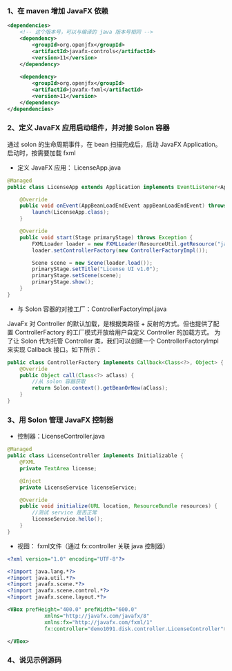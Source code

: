 ### 1、在 maven 增加 JavaFX 依赖

```xml
<dependencies>
    <!-- 这个版本号，可以与编译的 java 版本号相同 -->
    <dependency>
        <groupId>org.openjfx</groupId>
        <artifactId>javafx-controls</artifactId>
        <version>11</version>
    </dependency>
    
    <dependency>
        <groupId>org.openjfx</groupId>
        <artifactId>javafx-fxml</artifactId>
        <version>11</version>
    </dependency>
</dependencies>
```
 
### 2、定义 JavaFX 应用启动组件，并对接 Solon 容器

通过 solon 的生命周期事件，在 bean 扫描完成后，启动 JavaFX Application。启动时，按需要加载 fxml

* 定义 JavaFX 应用： LicenseApp.java

```java
@Managed
public class LicenseApp extends Application implements EventListener<AppBeanLoadEndEvent> {

    @Override
    public void onEvent(AppBeanLoadEndEvent appBeanLoadEndEvent) throws Throwable {
        launch(LicenseApp.class);
    }

    @Override
    public void start(Stage primaryStage) throws Exception {
        FXMLLoader loader = new FXMLLoader(ResourceUtil.getResource("javafx/license.fxml"));
        loader.setControllerFactory(new ControllerFactoryImpl());

        Scene scene = new Scene(loader.load());
        primaryStage.setTitle("License UI v1.0");
        primaryStage.setScene(scene);
        primaryStage.show();
    }
}
```

* 与 Solon 容器的对接工厂：ControllerFactoryImpl.java

JavaFx 对 Controller 的默认加载，是根据类路径 + 反射的方式。但也提供了配置 ControllerFactory 的工厂模式开放给用户自定义 Controller 的加载方式。 为了让 Solon 代为托管 Controller 类，我们可以创建一个 ControllerFactoryImpl 来实现 Callback 接口。如下所示：

```java
public class ControllerFactory implements Callback<Class<?>, Object> {
    @Override
    public Object call(Class<?> aClass) {
        //从 solon 容器获取
        return Solon.context().getBeanOrNew(aClass);
    }
}
```

### 3、用 Solon 管理 JavaFX 控制器

* 控制器：LicenseController.java

```java
@Managed
public class LicenseController implements Initializable {
    @FXML
    private TextArea license;

    @Inject
    private LicenseService licenseService;

    @Override
    public void initialize(URL location, ResourceBundle resources) {
        //测试 service 是否正常
        licenseService.hello();
    }
}
```

* 视图： fxml文件（通过 fx:controller 关联 java 控制器）

```xml
<?xml version="1.0" encoding="UTF-8"?>

<?import java.lang.*?>
<?import java.util.*?>
<?import javafx.scene.*?>
<?import javafx.scene.control.*?>
<?import javafx.scene.layout.*?>

<VBox prefHeight="400.0" prefWidth="600.0"
            xmlns="http://javafx.com/javafx/8"
            xmlns:fx="http://javafx.com/fxml/1"
            fx:controller="demo1091.disk.controller.LicenseController">

</VBox>
```

### 4、说见示例源码
